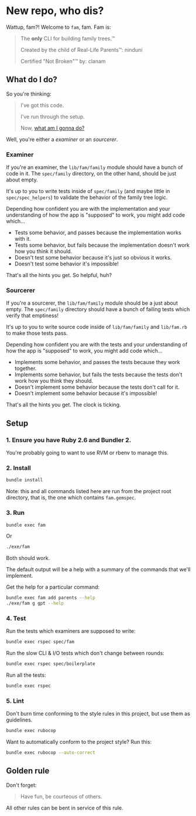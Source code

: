 # New repo, who dis?

Wattup, fam?! Welcome to `fam`, fam. Fam is:

> The **only** CLI for building family trees.™
>
> Created by the child of Real-Life Parents™: ninduni
>
> Certified "Not Broken"™ by: clanam



## What do I do?

So you're thinking:

> I've got this code.
>
> I've run through the setup.
>
> Now, [what am I gonna do?](https://youtu.be/tpD00Q4N6Jk)

Well, you're either a _examiner_ or an _sourcerer_.

### Examiner

If you're an examiner, the `lib/fam/family` module should have a bunch of code in it.
The `spec/family` directory, on the other hand, should be just about empty.

It's up to you to write tests inside of `spec/family`
(and maybe little in `spec/spec_helpers`)
to validate the behavior of the family tree logic.

Depending how confident you are with the implementation and your understanding
of how the app is "supposed" to work, you might add code which...

* Tests some behavior, and passes because the implementation works with it.
* Tests some behavior, but fails because the implementation doesn't work how you think it should.
* Doesn't test some behavior because it's just so obvious it works.
* Doesn't test some behavior it's impossible!

That's all the hints you get. So helpful, huh?

### Sourcerer

If you're a sourcerer, the `lib/fam/family` module should be a just about empty.
The `spec/family` directory should have a bunch of failing tests which verify
that emptiness!

It's up to you to write source code inside of `lib/fam/family` and `lib/fam.rb`
to make those tests pass.

Depending how confident you are with the tests and your understanding
of how the app is "supposed" to work, you might add code which...

* Implements some behavior, and passes the tests because they work together.
* Implements some behavior, but fails the tests because the tests don't work how you think they should.
* Doesn't implement some behavior because the tests don't call for it.
* Doesn't implement some behavior because it's impossible!

That's all the hints you get. The clock is ticking.

## Setup

### 1. Ensure you have Ruby 2.6 and Bundler 2.

You're probably going to want to use RVM or rbenv to manage this.

### 2. Install

```sh
bundle install
```

Note: this and all commands listed here are run from the project root directory,
that is, the one which contains `fam.gemspec`.

### 3. Run

```sh
bundle exec fam
```

Or

```sh
./exe/fam
```

Both should work.

The default output will be a help with a summary of the commands that we'll implement.

Get the help for a particular command:

```sh
bundle exec fam add parents --help
./exe/fam g gpt --help
```

### 4. Test

Run the tests which examiners are supposed to write:

```sh
bundle exec rspec spec/fam
```

Run the slow CLI & I/O tests which don't change between rounds:

```sh
bundle exec rspec spec/boilerplate
```

Run all the tests:

```sh
bundle exec rspec
```

### 5. Lint

Don't burn time conforming to the style rules in this project, but use them
as guidelines.

```sh
bundle exec rubocop
```

Want to automatically conform to the project style? Run this:

```sh
bundle exec rubocop --auto-correct
```

## Golden rule

Don't forget:

> Have fun, be courteous of others.

All other rules can be bent in service of this rule.
